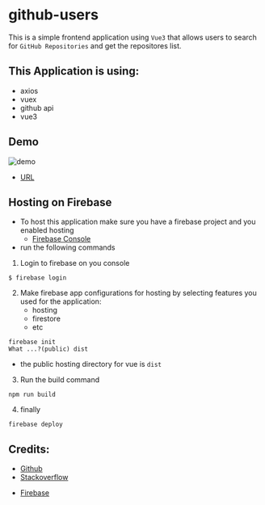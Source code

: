 # github-users

This is a simple frontend application using `Vue3` that allows users to search for `GitHub Repositories` and get the repositores list.

## This Application is using:

- axios
- vuex
- github api
- vue3

## Demo

<img src="" alt="demo">

- [URL](https://github-users-8c9ad.web.app/)

## Hosting on Firebase

- To host this application make sure you have a firebase project and you enabled hosting
  - [Firebase Console](https://console.firebase.google.com/)
- run the following commands

1. Login to firebase on you console

```shell
$ firebase login
```

2. Make firebase app configurations for hosting by selecting features you used for the application:
   - hosting
   - firestore
   - etc

```shell
firebase init
What ...?(public) dist
```

- the public hosting directory for vue is `dist`

3. Run the build command

```
npm run build
```

4. finally

```
firebase deploy
```

## Credits:

- [Github](https://www.github.com/)
- [Stackoverflow](https//www.stackoverflow.com)

* [Firebase](https://console.firebase.google.com/)
